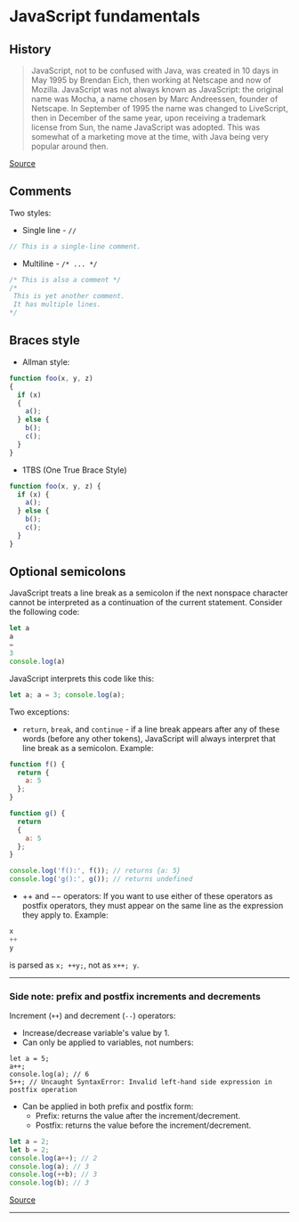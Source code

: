 # JavaScript fundamentals

## History
> JavaScript, not to be confused with Java, was created in 10 days in May 1995 by Brendan Eich, then working at Netscape and now of Mozilla. JavaScript was not always known as JavaScript: the original name was Mocha, a name chosen by Marc Andreessen, founder of Netscape. In September of 1995 the name was changed to LiveScript, then in December of the same year, upon receiving a trademark license from Sun, the name JavaScript was adopted. This was somewhat of a marketing move at the time, with Java being very popular around then.

[Source](https://www.w3.org/community/webed/wiki/Es/Una_corta_historia_del_JavaScript)

## Comments
Two styles:
- Single line - `//`
```javascript
// This is a single-line comment.
```
- Multiline - `/* ... */`
```javascript
/* This is also a comment */
/*
 This is yet another comment.
 It has multiple lines.
*/
```
## Braces style
- Allman style:
```javascript
function foo(x, y, z)
{
  if (x)
  {
    a();
  } else {
    b();
    c();
  }
}
```
- 1TBS (One True Brace Style)
```javascript
function foo(x, y, z) {
  if (x) {
    a();
  } else {
    b();
    c();
  }
}
```
## Optional semicolons
JavaScript treats a line break as a
semicolon if the next nonspace character cannot be interpreted as a continuation of the
current statement. Consider the following code:
```javascript
let a
a
=
3
console.log(a)
```
JavaScript interprets this code like this:
```javascript
let a; a = 3; console.log(a);
```
Two exceptions:
- `return`, `break`, and `continue` - if a line break appears after any of these words (before
any other tokens), JavaScript will always interpret that line break as a semicolon.
Example:
```javascript
function f() {
  return {
    a: 5 
  };
}

function g() {
  return
  {
    a: 5 
  };
}

console.log('f():', f()); // returns {a: 5}
console.log('g():', g()); // returns undefined
```
-  ++ and −− operators:
If you want to use either of these operators as postfix operators, they
must appear on the same line as the expression they apply to.
Example:
```javascript
x
++
y
```
is parsed as `x; ++y;`, not as `x++; y`.

---
### Side note: prefix and postfix increments and decrements
Increment (`++`) and decrement (`--`) operators:
- Increase/decrease variable's value by 1.
- Can only be applied to variables, not numbers:
```
let a = 5;
a++;
console.log(a); // 6
5++; // Uncaught SyntaxError: Invalid left-hand side expression in postfix operation
```
- Can be applied in both prefix and postfix form:
   - Prefix: returns the value after the increment/decrement.
   - Postfix: returns the value before the increment/decrement.
```javascript
let a = 2;
let b = 2;
console.log(a++); // 2
console.log(a); // 3
console.log(++b); // 3
console.log(b); // 3
```
[Source](https://hackernoon.com/javascript-back-to-basics-prefix-vs-postfix-8da5256223d2)

---
